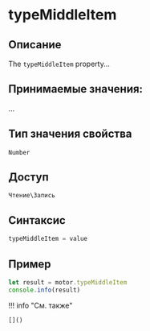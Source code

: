 # typeMiddleItem

## Описание
The `typeMiddleItem` property...

## Принимаемые значения:
...

## Тип значения свойства
`Number`

## Доступ
`Чтение\Запись`

## Синтаксис
```javascript
typeMiddleItem = value
```

## Пример
```javascript linenums="1"
let result = motor.typeMiddleItem
console.info(result)
```

!!! info "См. также"

    []()

